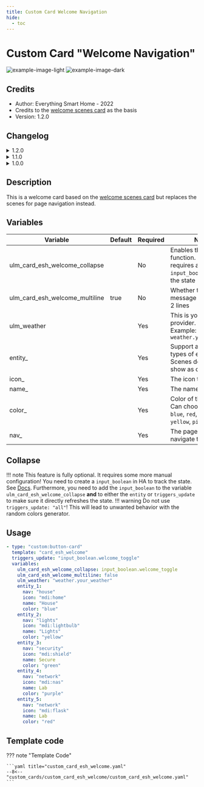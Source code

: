 ```yaml
---
title: Custom Card Welcome Navigation
hide:
  - toc
---
```


<!-- markdownlint-disable MD046 -->

# Custom Card "Welcome Navigation"

![example-image-light](../../docs/assets/img/custom_card_esh_welcome_light.png)
![example-image-dark](../../docs/assets/img/custom_card_esh_welcome_dark.png)

## Credits

- Author: Everything Smart Home - 2022
- Credits to the [welcome scenes card](https://ui-lovelace-minimalist.github.io/UI/usage/cards/card_welcome_scenes/) as the basis
- Version: 1.2.0

## Changelog

<details>
<summary>1.2.0</summary>
  <ul>
    <h4>Contributor: <a href="https://github.com/itsjxck">itsjxck</a> - 2022-07-09</h4>
    <li>Add variable to tweak the welcome message splitting over 2 lines</li>
  </ul>
</details>

<details>
<summary>1.1.0</summary>
  <ul>
    <h4>Contributor: <a href="https://github.com/sisimomo">Sisimomo</a> - 2022-06-12</h4>
    <li>Now support from 0-5 navigation pill.</li>
    <li>Added dynamic nav pill size.</li>
    <li>Code refactoring to fit <a href="https://ui-lovelace-minimalist.github.io/UI/development/custom_cards/#order">framework structure</a>.</li>
    <li>Code clean up.</li>
  </ul>
</details>

<details>
<summary>1.0.0</summary>
Initial release
</details>

## Description

This is a welcome card based on the [welcome scenes card](https://ui-lovelace-minimalist.github.io/UI/usage/cards/card_welcome_scenes/) but replaces the scenes for page navigation instead.

## Variables

| Variable                       | Default | Required | Notes                                                                                              |
| ------------------------------ | ------- | -------- | -------------------------------------------------------------------------------------------------- |
| ulm_card_esh_welcome_collapse  |         | No       | Enables the collapse function. <br> requires an `input_boolean` to track the state                 |
| ulm_card_esh_welcome_multiline | true    | No       | Whether the welcome message is split over 2 lines                                                  |
| ulm_weather                    |         | Yes      | This is your weather provider. <br> Example: `weather.your_provider`                               |
| entity\_                       |         | Yes      | Support almost all types of entities <br> Scenes do always show as off                             |
| icon\_                         |         | Yes      | The icon to show                                                                                   |
| name\_                         |         | Yes      | The name to show                                                                                   |
| color\_                        |         | Yes      | Color of the icon <br> Can choose between: `blue`, `red`, `green`, `yellow`, `pink`, `purple` <br> |
| nav\_                          |         | Yes      | The page/view to navigate to                                                                       |

## Collapse

!!! note
This feature is fully optional. It requires some more manual configuration!
You need to create a `input_boolean` in HA to track the state. See [Docs](https://www.home-assistant.io/integrations/input_boolean/).
Furthermore, you need to add the `input_boolean` to the variable `ulm_card_esh_welcome_collapse` **and** to either the `entity` or `triggers_update` to make sure it directly refreshes the state.
!!! warning
Do not use `triggers_update: "all"`! This will lead to unwanted behavior with the random colors generator.

## Usage

```yaml
- type: "custom:button-card"
  template: "card_esh_welcome"
  triggers_update: "input_boolean.welcome_toggle"
  variables:
    ulm_card_esh_welcome_collapse: input_boolean.welcome_toggle
    ulm_card_esh_welcome_multiline: false
    ulm_weather: "weather.your_weather"
    entity_1:
      nav: "house"
      icon: "mdi:home"
      name: "House"
      color: "blue"
    entity_2:
      nav: "lights"
      icon: "mdi:lightbulb"
      name: "Lights"
      color: "yellow"
    entity_3:
      nav: "security"
      icon: "mdi:shield"
      name: Secure
      color: "green"
    entity_4:
      nav: "network"
      icon: "mdi:nas"
      name: Lab
      color: "purple"
    entity_5:
      nav: "network"
      icon: "mdi:flask"
      name: Lab
      color: "red"
```

## Template code

??? note "Template Code"

    ```yaml title="custom_card_esh_welcome.yaml"
    --8<-- "custom_cards/custom_card_esh_welcome/custom_card_esh_welcome.yaml"
    ```
